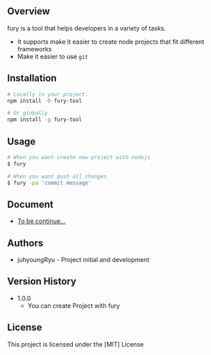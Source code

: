 ## Overview

fury is a tool that helps developers in a variety of tasks.

- It supports make it easier to create node projects that fit different frameworks
- Make it easier to use `git`

## Installation

```bash
# Locally in your project.
npm install -D fury-tool

# Or globally
npm install -g fury-tool
```

## Usage

```bash
# When you want create new project with nodejs
$ fury

# When you want push all changes
$ fury -pa 'commit message'
```

## Document

- [To be continue...](https://github.com/juhyoungRyu/queryMaker)

## Authors

- juhyoungRyu - Project initial and development

## Version History

- 1.0.0
  - You can create Project with fury

## License

This project is licensed under the [MIT] License
